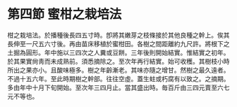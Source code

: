 # 第四節    蜜柑之栽培法

柑之栽培法。於播種後長四五寸時。卽將其嫩芽之枝條接於其他良種之幹上。俟其長伸至一尺五六寸後。再由苗床移植於蜜柑田。各樹之間距離約九尺許。將根下之土掘為圓形。年中施以三四次之人糞或豆餅。三年後則開始結實。惟結實之初年。於其果實尙靑而未成熟前。須悉摘除之。至次年再行結實。始可收穫。其樹枝小時所出之果亦小。且酸味極多。樹之年齡漸老。其味亦隨之增甘。然樹之最久遠者。不過十五六年。至此時期樹之幹部。往往空虛。蓋生蛀或朽腐有以致之。之摘期。多由年中十月下旬開始。至次年三四月止。當其盛出時。毎百斤由三四元賣至六七元不等也。
